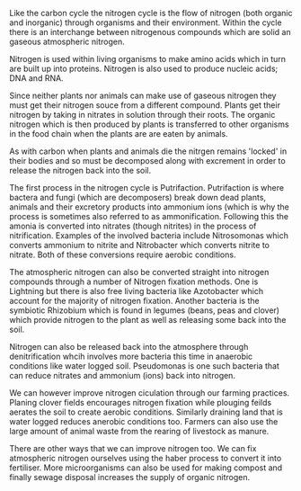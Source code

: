 Like the carbon cycle the nitrogen cycle is the flow of nitrogen (both organic and inorganic) through organisms and their environment. Within the cycle there is an interchange between nitrogenous compounds which are solid an gaseous atmospheric nitrogen.

Nitrogen is used within living organisms to make amino acids which in turn are built up into proteins. Nitrogen is also used to produce nucleic acids; DNA and RNA.

Since neither plants nor animals can make use of gaseous nitrogen they must get their nitrogen souce from a different compound. Plants get their nitrogen by taking in nitrates in solution through their roots. The organic nitrogen which is then produced by plants is transferred to other organisms in the food chain when the plants are are eaten by animals.

As with carbon when plants and animals die the nitrgen remains 'locked' in their bodies and so must be decomposed along with excrement in order to release the nitrogen back into the soil.

The first process in the nitrogen cycle is Putrifaction. Putrifaction is where bactera and fungi (which are decomposers) break down dead plants, animals and their excretory products into ammonium ions (which is why the process is sometimes also referred to as ammonification. Following this the amonia is converted into nitrates (though nitrites) in the process of nitrification. Examples of the involved bacteria include Nitrosomonas which converts ammonium to nitrite and Nitrobacter which converts nitrite to nitrate. Both of these conversions require aerobic conditions.

The atmospheric nitrogen can also be converted straight into nitrogen compounds through a number of Nitrogen fixation methods. One is Lightning but there is also free living bacteria like Azotobacter which account for the majority of nitrogen fixation. Another bacteria is the symbiotic Rhizobium which is found in legumes (beans, peas and clover) which provide nitrogen to the plant as well as releasing some back into the soil.

Nitrogen can also be released back into the atmosphere through denitrification whcih involves more bacteria this time in anaerobic conditions like water logged soil. Pseudomonas is one such bacteria that can reduce nitrates and ammonium (ions) back into nitrogen.

We can however improve nitrogen ciculation through our farming practices. Planing clover fields encourages nitrogen fixation while plouging feilds aerates the soil to create aerobic conditions. Similarly draining land that is water logged reduces anerobic conditions too. Farmers can also use the large amount of animal waste from the rearing of livestock as manure.

There are other ways that we can improve nitrogen too. We can fix atmospheric nitrogen ourselves using the haber process to convert it into fertiliser. More microorganisms can also be used for making compost and finally sewage disposal increases the supply of organic nitrogen.
